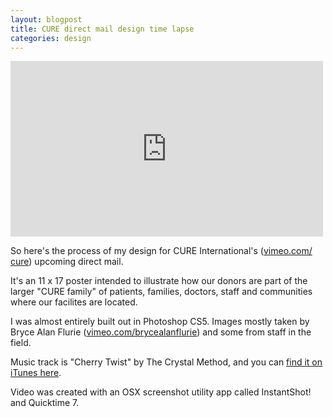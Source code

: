 ```yaml
---
layout: blogpost
title: CURE direct mail design time lapse
categories: design
---
```


<div class="video media">
  <iframe src="https://player.vimeo.com/video/24478858" width="500" height="281" frameborder="0"></iframe>
</div>

<p>So here's the process of my design for CURE International's (<a href="http://vimeo.com/cure">vimeo.com/​cure</a>) upcoming direct mail.</p>

<p>It's an 11 x 17 poster intended to illustrate how our donors are part of the larger "CURE family" of patients, families, doctors, staff and communities where our facilites are located.</p>

<p>I was almost entirely built out in Photoshop CS5. Images mostly taken by Bryce Alan Flurie (<a href="http://vimeo.com/​brycealanflurie">vimeo.com/​brycealanflurie</a>) and some from staff in the field.</p>

<p>Music track is "Cherry Twist" by The Crystal Method, and you can <a href="http://itunes.apple.com/​us/​album/​cherry-twist/​id364033?i=364015">find it on iTunes here</a>.</p>

<p>Video was created with an OSX screenshot utility app called InstantShot! and Quicktime 7.</p>